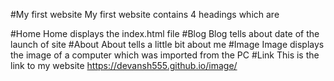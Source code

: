 #My first website
My first website contains 4 headings which are

#Home
Home displays the index.html file
#Blog
Blog tells about date of the launch of site
#About
About tells a little bit about me
#Image 
Image displays the image of a computer which was imported from the PC
#Link
This is the link to my website
https://devansh555.github.io/image/
